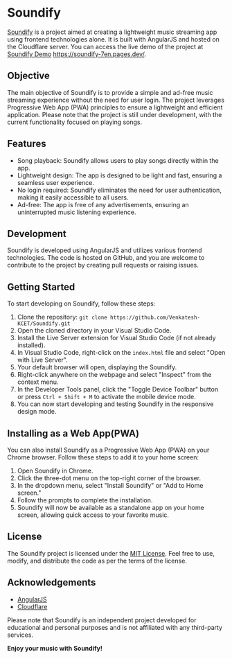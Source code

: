 # Soundify

[Soundify](https://github.com/Venkatesh-KCET/Soundify) is a project aimed at creating a lightweight music streaming app using frontend technologies alone. It is built with AngularJS and hosted on the Cloudflare server. You can access the live demo of the project at [Soundify Demo](https://soundify-7en.pages.dev/) https://soundify-7en.pages.dev/.

## Objective
The main objective of Soundify is to provide a simple and ad-free music streaming experience without the need for user login. The project leverages Progressive Web App (PWA) principles to ensure a lightweight and efficient application. Please note that the project is still under development, with the current functionality focused on playing songs.

## Features
- Song playback: Soundify allows users to play songs directly within the app.
- Lightweight design: The app is designed to be light and fast, ensuring a seamless user experience.
- No login required: Soundify eliminates the need for user authentication, making it easily accessible to all users.
- Ad-free: The app is free of any advertisements, ensuring an uninterrupted music listening experience.

## Development
Soundify is developed using AngularJS and utilizes various frontend technologies. The code is hosted on GitHub, and you are welcome to contribute to the project by creating pull requests or raising issues.

## Getting Started
To start developing on Soundify, follow these steps:
1. Clone the repository: `git clone https://github.com/Venkatesh-KCET/Soundify.git`
2. Open the cloned directory in your Visual Studio Code.
3. Install the Live Server extension for Visual Studio Code (if not already installed).
4. In Visual Studio Code, right-click on the `index.html` file and select "Open with Live Server".
5. Your default browser will open, displaying the Soundify.
6. Right-click anywhere on the webpage and select "Inspect" from the context menu.
7. In the Developer Tools panel, click the "Toggle Device Toolbar" button or press `Ctrl + Shift + M` to activate the mobile device mode.
8. You can now start developing and testing Soundify in the responsive design mode.

## Installing as a Web App(PWA)
You can also install Soundify as a Progressive Web App (PWA) on your Chrome browser. Follow these steps to add it to your home screen:
1. Open Soundify in Chrome.
2. Click the three-dot menu on the top-right corner of the browser.
3. In the dropdown menu, select "Install Soundify" or "Add to Home screen."
4. Follow the prompts to complete the installation.
5. Soundify will now be available as a standalone app on your home screen, allowing quick access to your favorite music.

## License
The Soundify project is licensed under the [MIT License](https://github.com/Venkatesh-KCET/Soundify/blob/main/LICENSE). Feel free to use, modify, and distribute the code as per the terms of the license.

## Acknowledgements
- [AngularJS](https://angularjs.org/)
- [Cloudflare](https://www.cloudflare.com/)

Please note that Soundify is an independent project developed for educational and personal purposes and is not affiliated with any third-party services.

**Enjoy your music with Soundify!**

